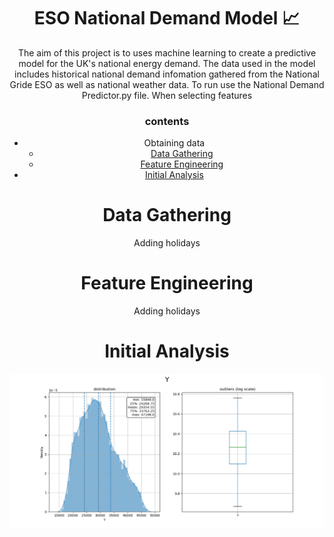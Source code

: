 <center>
<h1 align="center"> ESO National Demand Model 📈</h1>

<p align="center">
 The aim of this project is to uses machine learning to create a predictive model for the UK's national energy demand. The data used in the model includes historical national demand infomation gathered from the National Gride ESO as well as national weather data. To run use the National Demand Predictor.py file. When selecting features 
</p>
<h3>contents</h3>

<!--ts-->
* Obtaining data
   * [Data Gathering](#Data-Gathering)
   * [Feature Engineering](#Feature-engineering)
* [Initial Analysis](#Initial-Analysis)
<!--te-->

Data Gathering
============

Adding holidays

Feature Engineering
============

Adding holidays


Initial Analysis
============

<p align="center">
 <img src="https://raw.githubusercontent.com/wisespira/ESO-National-Demand-Model/master/probability%20distribution%20of%20National%20Demand.png">
</p>



